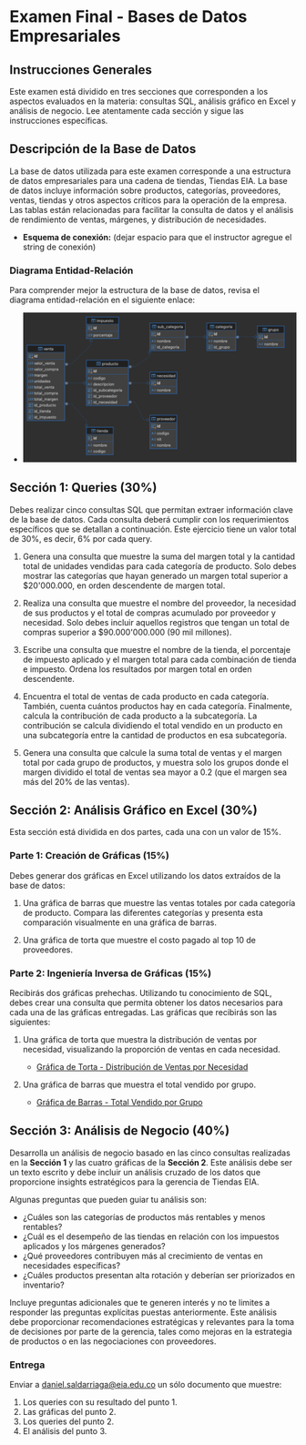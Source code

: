 # Examen Final - Bases de Datos Empresariales

## Instrucciones Generales

Este examen está dividido en tres secciones que corresponden a los aspectos evaluados en la materia: consultas SQL, análisis gráfico en Excel y análisis de negocio. Lee atentamente cada sección y sigue las instrucciones específicas.

## Descripción de la Base de Datos

La base de datos utilizada para este examen corresponde a una estructura de datos empresariales para una cadena de tiendas, Tiendas EIA. La base de datos incluye información sobre productos, categorías, proveedores, ventas, tiendas y otros aspectos críticos para la operación de la empresa. Las tablas están relacionadas para facilitar la consulta de datos y el análisis de rendimiento de ventas, márgenes, y distribución de necesidades.

- **Esquema de conexión:** (dejar espacio para que el instructor agregue el string de conexión)

### Diagrama Entidad-Relación

Para comprender mejor la estructura de la base de datos, revisa el diagrama entidad-relación en el siguiente enlace:
- ![Diagrama ER](./er_diagram.png)

## Sección 1: Queries (30%)

Debes realizar cinco consultas SQL que permitan extraer información clave de la base de datos. Cada consulta deberá cumplir con los requerimientos específicos que se detallan a continuación. Este ejercicio tiene un valor total de 30%, es decir, 6% por cada query.

1. Genera una consulta que muestre la suma del margen total y la cantidad total de unidades vendidas para cada categoría de producto. Solo debes mostrar las categorías que hayan generado un margen total superior a $20'000.000, en orden descendente de margen total.

2. Realiza una consulta que muestre el nombre del proveedor, la necesidad de sus productos y el total de compras acumulado por proveedor y necesidad. Solo debes incluir aquellos registros que tengan un total de compras superior a $90.000'000.000 (90 mil millones).

3. Escribe una consulta que muestre el nombre de la tienda, el porcentaje de impuesto aplicado y el margen total para cada combinación de tienda e impuesto. Ordena los resultados por margen total en orden descendente.

4. Encuentra el total de ventas de cada producto en cada categoría. También, cuenta cuántos productos hay en cada categoría. Finalmente, calcula la contribución de cada producto a la subcategoría. La contribución se calcula dividiendo el total vendido en un producto en una subcategoría entre la cantidad de productos en esa subcategoría.

5. Genera una consulta que calcule la suma total de ventas y el margen total por cada grupo de productos, y muestra solo los grupos donde el margen dividido el total de ventas sea mayor a 0.2 (que el margen sea más del 20% de las ventas).

## Sección 2: Análisis Gráfico en Excel (30%)

Esta sección está dividida en dos partes, cada una con un valor de 15%.

### Parte 1: Creación de Gráficas (15%)

Debes generar dos gráficas en Excel utilizando los datos extraídos de la base de datos:

1. Una gráfica de barras que muestre las ventas totales por cada categoría de producto. Compara las diferentes categorías y presenta esta comparación visualmente en una gráfica de barras.

2. Una gráfica de torta que muestre el costo pagado al top 10 de proveedores.

### Parte 2: Ingeniería Inversa de Gráficas (15%)

Recibirás dos gráficas prehechas. Utilizando tu conocimiento de SQL, debes crear una consulta que permita obtener los datos necesarios para cada una de las gráficas entregadas. Las gráficas que recibirás son las siguientes:

1. Una gráfica de torta que muestra la distribución de ventas por necesidad, visualizando la proporción de ventas en cada necesidad.
   - [Gráfica de Torta - Distribución de Ventas por Necesidad](link_a_la_imagen_grafica_1)

2. Una gráfica de barras que muestra el total vendido por grupo.
   - [Gráfica de Barras - Total Vendido por Grupo](link_a_la_imagen_grafica_2)

## Sección 3: Análisis de Negocio (40%)

Desarrolla un análisis de negocio basado en las cinco consultas realizadas en la **Sección 1** y las cuatro gráficas de la **Sección 2**. Este análisis debe ser un texto escrito y debe incluir un análisis cruzado de los datos que proporcione insights estratégicos para la gerencia de Tiendas EIA.

Algunas preguntas que pueden guiar tu análisis son:

- ¿Cuáles son las categorías de productos más rentables y menos rentables?
- ¿Cuál es el desempeño de las tiendas en relación con los impuestos aplicados y los márgenes generados?
- ¿Qué proveedores contribuyen más al crecimiento de ventas en necesidades específicas?
- ¿Cuáles productos presentan alta rotación y deberían ser priorizados en inventario?

Incluye preguntas adicionales que te generen interés y no te limites a responder las preguntas explícitas puestas anteriormente. Este análisis debe proporcionar recomendaciones estratégicas y relevantes para la toma de decisiones por parte de la gerencia, tales como mejoras en la estrategia de productos o en las negociaciones con proveedores.

### Entrega

Enviar a daniel.saldarriaga@eia.edu.co un sólo documento que muestre:
1. Los queries con su resultado del punto 1.
2. Las gráficas del punto 2.
3. Los queries del punto 2.
4. El análisis del punto 3.
